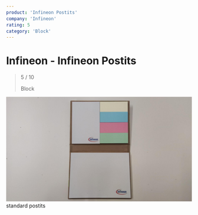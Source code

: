 ```yaml
---
product: 'Infineon Postits'
company: 'Infineon'
rating: 5
category: 'Block'
---
```


# Infineon - Infineon Postits
>
> 5 / 10
>
> Block

![Infineon Postits](./assets/infineon-infineon-postits-d237dcc8-7b29-4a47-a689-a68abfa8a308.jpg)
standard postits
